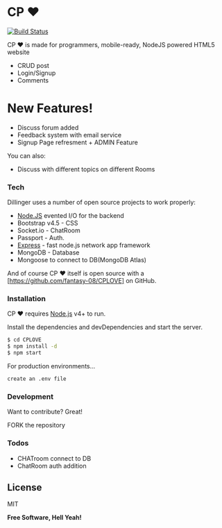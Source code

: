 # CP ❤️

[![Build Status](https://travis-ci.org/joemccann/dillinger.svg?branch=master)](https://travis-ci.org/joemccann/dillinger)

CP ❤️ is made for programmers, mobile-ready, NodeJS powered HTML5  website

  - CRUD post
  - Login/Signup
  - Comments

# New Features!

  - Discuss forum added 
  - Feedback system with email service
  - Signup Page refresment + ADMIN Feature


You can also:
  - Discuss with different topics on different Rooms

### Tech

Dillinger uses a number of open source projects to work properly:

* [Node.JS]  evented I/O for the backend
* Bootstrap v4.5 - CSS
* Socket.io - ChatRoom
* Passport - Auth.
* [Express] - fast node.js network app framework 
* MongoDB -  Database
* Mongoose to connect to DB(MongoDB Atlas)

And of course CP ❤️ itself is open source with a [https://github.com/fantasy-08/CPLOVE] on GitHub.

### Installation

CP ❤️  requires [Node.js](https://nodejs.org/) v4+ to run.

Install the dependencies and devDependencies and start the server.

```sh
$ cd CPLOVE
$ npm install -d
$ npm start
```

For production environments...

```sh
create an .env file
```
### Development

Want to contribute? Great!

FORK the repository 

### Todos

 - CHATroom connect to DB
 - ChatRoom auth addition

License
----

MIT

**Free Software, Hell Yeah!**

[//]: # (These are reference links used in the body of this note and get stripped out when the markdown processor does its job. There is no need to format nicely because it shouldn't be seen. Thanks SO - http://stackoverflow.com/questions/4823468/store-comments-in-markdown-syntax)

   [node.js]: <http://nodejs.org>
   [express]: <http://expressjs.com>

